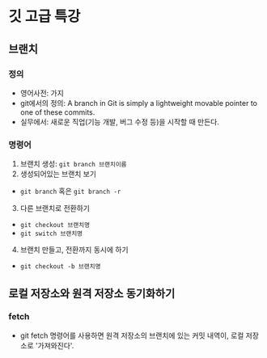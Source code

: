 # 깃 고급 특강

## 브랜치

### 정의
- 영어사전: 가지
- git에서의 정의: A branch in Git is simply a lightweight movable pointer to one of these commits.
- 실무에서: 새로운 직업(기능 개발, 버그 수정 등)을 시작할 때 만든다.

### 명령어
1. 브랜치 생성: `git branch 브랜치이름`
2. 생성되어있는 브랜치 보기
  - `git branch` 혹은 `git branch -r`
3. 다른 브랜치로 전환하기
  - `git checkout 브랜치명`
  - `git switch 브랜치명`
4. 브랜치 만들고, 전환까지 동시에 하기
  - `git checkout -b 브랜치명`
  







## 로컬 저장소와 원격 저장소 동기화하기

### fetch
- git fetch 명령어를 사용하면 원격 저장소의 브랜치에 있는 커밋 내역이, 로컬 저장소로 '가져와진다'.